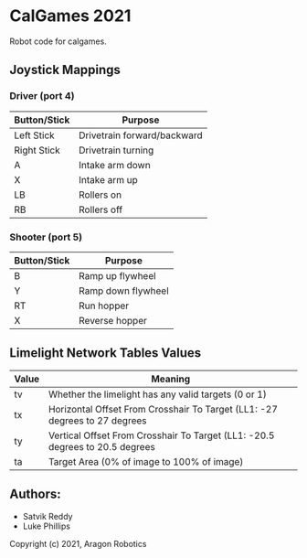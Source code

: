 # CalGames 2021

Robot code for calgames.

## Joystick Mappings

### Driver (port 4)

| Button/Stick | Purpose                     |
| ------------ | --------------------------- |
| Left Stick   | Drivetrain forward/backward |
| Right Stick  | Drivetrain turning          |
| A            | Intake arm down             |
| X            | Intake arm up               |
| LB           | Rollers on                  |
| RB           | Rollers off                 |

### Shooter (port 5)

| Button/Stick | Purpose            |
| ------------ | ------------------ |
| B            | Ramp up flywheel   |
| Y            | Ramp down flywheel |
| RT           | Run hopper         |
| X            | Reverse hopper     |

## Limelight Network Tables Values
| Value | Meaning                                                                      |
| ----- | ---------------------------------------------------------------------------- |
| tv    | Whether the limelight has any valid targets (0 or 1)                         |
| tx    | Horizontal Offset From Crosshair To Target (LL1: -27 degrees to 27 degrees   | LL2: -29.8 to 29.8 |       | degrees | ) |
| ty    | Vertical Offset From Crosshair To Target (LL1: -20.5 degrees to 20.5 degrees | LL2: -24.85 to     | 24.85 | degrees | ) |
| ta    | Target Area (0% of image to 100% of image)                                   |

## Authors:

- Satvik Reddy
- Luke Phillips

Copyright (c) 2021, Aragon Robotics
